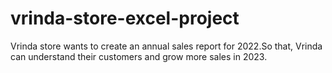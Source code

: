 # vrinda-store-excel-project

Vrinda store wants to create an annual sales report for 2022.So that, Vrinda can understand their customers and grow more sales in 2023.
